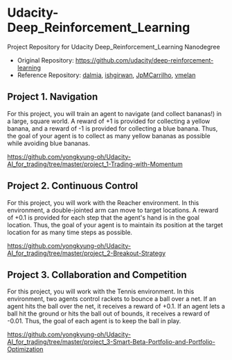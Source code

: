 # Udacity-Deep_Reinforcement_Learning
Project Repository for Udacity Deep_Reinforcement_Learning Nanodegree

- Original Repository: https://github.com/udacity/deep-reinforcement-learning
- Reference Repository: [dalmia](https://github.com/dalmia/udacity-deep-reinforcement-learning), [ishgirwan](https://github.com/ishgirwan/udacity_drlnd), [JpMCarrilho](https://github.com/JpMCarrilho/deep-reinforcement-learning-nanodegree), [vmelan](https://github.com/vmelan/DRLND-udacity)


## Project 1. Navigation

For this project, you will train an agent to navigate (and collect bananas!) in a large, square world.
A reward of +1 is provided for collecting a yellow banana, and a reward of -1 is provided for collecting a blue banana. Thus, the goal of your agent is to collect as many yellow bananas as possible while avoiding blue bananas.

https://github.com/yongkyung-oh/Udacity-AI_for_trading/tree/master/project_1-Trading-with-Momentum


## Project 2. Continuous Control
For this project, you will work with the Reacher environment.
In this environment, a double-jointed arm can move to target locations. A reward of +0.1 is provided for each step that the agent's hand is in the goal location. Thus, the goal of your agent is to maintain its position at the target location for as many time steps as possible.

https://github.com/yongkyung-oh/Udacity-AI_for_trading/tree/master/project_2-Breakout-Strategy


## Project 3. Collaboration and Competition
For this project, you will work with the Tennis environment.
In this environment, two agents control rackets to bounce a ball over a net. If an agent hits the ball over the net, it receives a reward of +0.1. If an agent lets a ball hit the ground or hits the ball out of bounds, it receives a reward of -0.01. Thus, the goal of each agent is to keep the ball in play.

https://github.com/yongkyung-oh/Udacity-AI_for_trading/tree/master/project_3-Smart-Beta-Portfolio-and-Portfolio-Optimization



